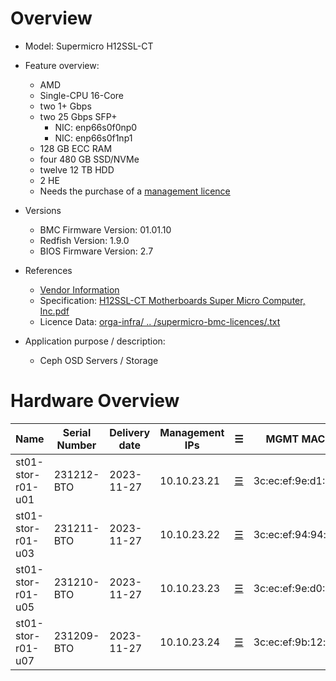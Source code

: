 
# Overview

* Model: Supermicro H12SSL-CT
* Feature overview:
  * AMD
  * Single-CPU 16-Core
  * two 1+ Gbps
  * two 25 Gbps SFP+
    * NIC: enp66s0f0np0
    * NIC: enp66s0f1np1
  * 128 GB ECC RAM
  * four 480 GB SSD/NVMe
  * twelve 12 TB HDD
  * 2 HE
  * Needs the purchase of a [management licence](https://store.supermicro.com/out-of-band-sft-oob-lic.html?utm=newsm)
* Versions
  * BMC Firmware Version: 01.01.10
  * Redfish Version: 1.9.0
  * BIOS Firmware Version: 2.7

* References
  * [Vendor Information](https://www.supermicro.com/en/products/motherboard/H12SSL-CT)
  * Specification: [H12SSL-CT Motherboards Super Micro Computer, Inc.pdf](https://github.com/SCS-Private/orga-infra/blob/main/scs-system-landscape/spec_sheets/servers//H12SSL-CT_Motherboards_Super_Micro_Computer_Inc.pdf)
  * Licence Data: [orga-infra/ .. /supermicro-bmc-licences/<mac-adress>.txt](https://github.com/SCS-Private/orga-infra/tree/main/scs-system-landscape/supermicro-bmc-licences/)
* Application purpose / description:
  * Ceph OSD Servers / Storage

# Hardware Overview

| Name                      | Serial Number   | Delivery date | Management IPs | ☰                        | MGMT MAC          | Comments                            |
|---------------------------|-----------------|---------------|----------------|--------------------------|-------------------|-------------------------------------|
| st01-stor-r01-u01         | 231212-BTO      | 2023-11-27    | 10.10.23.21    | [☰](https://10.10.23.21) | 3c:ec:ef:9e:d1:1a |                                     |
| st01-stor-r01-u03         | 231211-BTO      | 2023-11-27    | 10.10.23.22    | [☰](https://10.10.23.22) | 3c:ec:ef:94:94:f4 |                                     |
| st01-stor-r01-u05         | 231210-BTO      | 2023-11-27    | 10.10.23.23    | [☰](https://10.10.23.23) | 3c:ec:ef:9e:d0:9b |                                     |
| st01-stor-r01-u07         | 231209-BTO      | 2023-11-27    | 10.10.23.24    | [☰](https://10.10.23.24) | 3c:ec:ef:9b:12:cb |                                     |



